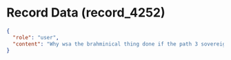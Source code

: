 # Record Data (record_4252)

```json
{
  "role": "user",
  "content": "Why wsa the brahminical thing done if the path 3 sovereigns was not stable? rule didn't exist on its merits? is that why?\n"
}
```
